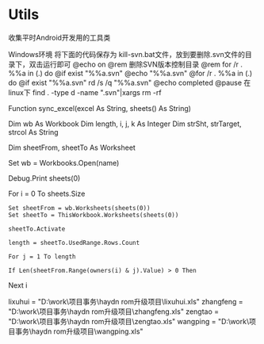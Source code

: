 # Utils
收集平时Android开发用的工具类


Windows环境
将下面的代码保存为 kill-svn.bat文件，放到要删除.svn文件的目录下，双击运行即可
@echo on
@rem 删除SVN版本控制目录
@rem for /r . %%a in (.) do @if exist "%%a\.svn" @echo "%%a\.svn"
@for /r . %%a in (.) do @if exist "%%a\.svn" rd /s /q "%%a\.svn"
@echo completed
@pause
在linux下
find . -type d -name ".svn"|xargs rm -rf

Function sync_excel(excel As String, sheets() As String)

Dim wb As Workbook
Dim length, i, j, k As Integer
Dim strSht, strTarget, strcol As String


Dim sheetFrom, sheetTo As Worksheet

Set wb = Workbooks.Open(name)

Debug.Print sheets(0)


For i = 0 To sheets.Size

    Set sheetFrom = wb.Worksheets(sheets(0))
    Set sheetTo = ThisWorkbook.Worksheets(sheets(0))
    
    sheetTo.Activate

    length = sheetTo.UsedRange.Rows.Count

    For j = 1 To length
    
    If Len(sheetFrom.Range(owners(i) & j).Value) > 0 Then
    
        

Next i


lixuhui = "D:\work\项目事务\haydn rom升级项目\lixuhui.xls"
zhangfeng = "D:\work\项目事务\haydn rom升级项目\zhangfeng.xls"
zengtao = "D:\work\项目事务\haydn rom升级项目\zengtao.xls"
wangping = "D:\work\项目事务\haydn rom升级项目\wangping.xls"
